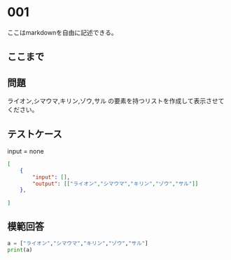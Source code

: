 # 001

ここはmarkdownを自由に記述できる。

ここまで
---
## 問題

ライオン,シマウマ,キリン,ゾウ,サル の要素を持つリストを作成して表示させてください。

## テストケース
input = none
```json
[
	{
		"input": [],
		"output": [["ライオン","シマウマ","キリン","ゾウ","サル"]]
  	},
	
]
```

## 模範回答
```python
a = ["ライオン","シマウマ","キリン","ゾウ","サル"]
print(a)
```